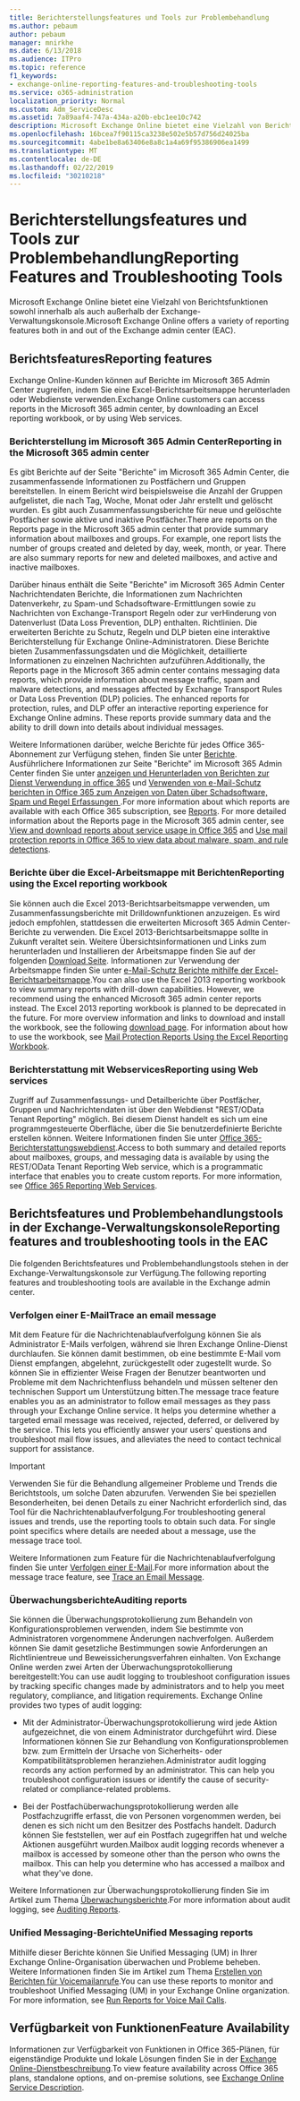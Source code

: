 ```yaml
---
title: Berichterstellungsfeatures und Tools zur Problembehandlung
ms.author: pebaum
author: pebaum
manager: mnirkhe
ms.date: 6/13/2018
ms.audience: ITPro
ms.topic: reference
f1_keywords:
- exchange-online-reporting-features-and-troubleshooting-tools
ms.service: o365-administration
localization_priority: Normal
ms.custom: Adm_ServiceDesc
ms.assetid: 7a89aaf4-747a-434a-a20b-ebc1ee10c742
description: Microsoft Exchange Online bietet eine Vielzahl von Berichtsfunktionen sowohl innerhalb als auch außerhalb der Exchange-Verwaltungskonsole.
ms.openlocfilehash: 16bcea7f90115ca3238e502e5b57d756d24025ba
ms.sourcegitcommit: 4abe1be8a63406e8a8c1a4a69f95386906ea1499
ms.translationtype: MT
ms.contentlocale: de-DE
ms.lasthandoff: 02/22/2019
ms.locfileid: "30210218"
---
```

# <a name="reporting-features-and-troubleshooting-tools"></a><span data-ttu-id="17cf5-103">Berichterstellungsfeatures und Tools zur Problembehandlung</span><span class="sxs-lookup"><span data-stu-id="17cf5-103">Reporting Features and Troubleshooting Tools</span></span>

<span data-ttu-id="17cf5-104">Microsoft Exchange Online bietet eine Vielzahl von Berichtsfunktionen sowohl innerhalb als auch außerhalb der Exchange-Verwaltungskonsole.</span><span class="sxs-lookup"><span data-stu-id="17cf5-104">Microsoft Exchange Online offers a variety of reporting features both in and out of the Exchange admin center (EAC).</span></span>
  
## <a name="reporting-features"></a><span data-ttu-id="17cf5-105">Berichtsfeatures</span><span class="sxs-lookup"><span data-stu-id="17cf5-105">Reporting features</span></span>

<span data-ttu-id="17cf5-106">Exchange Online-Kunden können auf Berichte im Microsoft 365 Admin Center zugreifen, indem Sie eine Excel-Berichtsarbeitsmappe herunterladen oder Webdienste verwenden.</span><span class="sxs-lookup"><span data-stu-id="17cf5-106">Exchange Online customers can access reports in the Microsoft 365 admin center, by downloading an Excel reporting workbook, or by using Web services.</span></span>
  
### <a name="reporting-in-the-microsoft-365-admin-center"></a><span data-ttu-id="17cf5-107">Berichterstellung im Microsoft 365 Admin Center</span><span class="sxs-lookup"><span data-stu-id="17cf5-107">Reporting in the Microsoft 365 admin center</span></span>

<span data-ttu-id="17cf5-p101">Es gibt Berichte auf der Seite "Berichte" im Microsoft 365 Admin Center, die zusammenfassende Informationen zu Postfächern und Gruppen bereitstellen. In einem Bericht wird beispielsweise die Anzahl der Gruppen aufgelistet, die nach Tag, Woche, Monat oder Jahr erstellt und gelöscht wurden. Es gibt auch Zusammenfassungsberichte für neue und gelöschte Postfächer sowie aktive und inaktive Postfächer.</span><span class="sxs-lookup"><span data-stu-id="17cf5-p101">There are reports on the Reports page in the Microsoft 365 admin center that provide summary information about mailboxes and groups. For example, one report lists the number of groups created and deleted by day, week, month, or year. There are also summary reports for new and deleted mailboxes, and active and inactive mailboxes.</span></span> 
  
<span data-ttu-id="17cf5-p102">Darüber hinaus enthält die Seite "Berichte" im Microsoft 365 Admin Center Nachrichtendaten Berichte, die Informationen zum Nachrichten Datenverkehr, zu Spam-und Schadsoftware-Ermittlungen sowie zu Nachrichten von Exchange-Transport Regeln oder zur verHinderung von Datenverlust (Data Loss Prevention, DLP) enthalten. Richtlinien. Die erweiterten Berichte zu Schutz, Regeln und DLP bieten eine interaktive Berichterstellung für Exchange Online-Administratoren. Diese Berichte bieten Zusammenfassungsdaten und die Möglichkeit, detaillierte Informationen zu einzelnen Nachrichten aufzuführen.</span><span class="sxs-lookup"><span data-stu-id="17cf5-p102">Additionally, the Reports page in the Microsoft 365 admin center contains messaging data reports, which provide information about message traffic, spam and malware detections, and messages affected by Exchange Transport Rules or Data Loss Prevention (DLP) policies. The enhanced reports for protection, rules, and DLP offer an interactive reporting experience for Exchange Online admins. These reports provide summary data and the ability to drill down into details about individual messages.</span></span>
  
<span data-ttu-id="17cf5-p103">Weitere Informationen darüber, welche Berichte für jedes Office 365-Abonnement zur Verfügung stehen, finden Sie unter [Berichte](../office-365-platform-service-description/reports.md). Ausführlichere Informationen zur Seite "Berichte" im Microsoft 365 Admin Center finden Sie unter [anzeigen und Herunterladen von Berichten zur Dienst Verwendung in office 365](https://go.microsoft.com/fwlink/p/?LinkId=401187) und [Verwenden von e-Mail-Schutz berichten in Office 365 zum Anzeigen von Daten über Schadsoftware, Spam und Regel Erfassungen ](https://go.microsoft.com/fwlink/p/?LinkID=401102).</span><span class="sxs-lookup"><span data-stu-id="17cf5-p103">For more information about which reports are available with each Office 365 subscription, see [Reports](../office-365-platform-service-description/reports.md). For more detailed information about the Reports page in the Microsoft 365 admin center, see [View and download reports about service usage in Office 365](https://go.microsoft.com/fwlink/p/?LinkId=401187) and [Use mail protection reports in Office 365 to view data about malware, spam, and rule detections](https://go.microsoft.com/fwlink/p/?LinkID=401102).</span></span>
  
### <a name="reporting-using-the-excel-reporting-workbook"></a><span data-ttu-id="17cf5-116">Berichte über die Excel-Arbeitsmappe mit Berichten</span><span class="sxs-lookup"><span data-stu-id="17cf5-116">Reporting using the Excel reporting workbook</span></span>

<span data-ttu-id="17cf5-p104">Sie können auch die Excel 2013-Berichtsarbeitsmappe verwenden, um Zusammenfassungsberichte mit Drilldownfunktionen anzuzeigen. Es wird jedoch empfohlen, stattdessen die erweiterten Microsoft 365 Admin Center-Berichte zu verwenden. Die Excel 2013-Berichtsarbeitsmappe sollte in Zukunft veraltet sein. Weitere Übersichtsinformationen und Links zum herunterladen und Installieren der Arbeitsmappe finden Sie auf der folgenden [Download Seite](https://go.microsoft.com/fwlink/p/?LinkId=271776). Informationen zur Verwendung der Arbeitsmappe finden Sie unter [e-Mail-Schutz Berichte mithilfe der Excel-Berichtsarbeitsmappe](https://go.microsoft.com/fwlink/p/?LinkId=285211).</span><span class="sxs-lookup"><span data-stu-id="17cf5-p104">You can also use the Excel 2013 reporting workbook to view summary reports with drill-down capabilities. However, we recommend using the enhanced Microsoft 365 admin center reports instead. The Excel 2013 reporting workbook is planned to be deprecated in the future. For more overview information and links to download and install the workbook, see the following [download page](https://go.microsoft.com/fwlink/p/?LinkId=271776). For information about how to use the workbook, see [Mail Protection Reports Using the Excel Reporting Workbook](https://go.microsoft.com/fwlink/p/?LinkId=285211).</span></span> 
  
### <a name="reporting-using-web-services"></a><span data-ttu-id="17cf5-122">Berichterstattung mit Webservices</span><span class="sxs-lookup"><span data-stu-id="17cf5-122">Reporting using Web services</span></span>

<span data-ttu-id="17cf5-p105">Zugriff auf Zusammenfassungs- und Detailberichte über Postfächer, Gruppen und Nachrichtendaten ist über den Webdienst "REST/OData Tenant Reporting" möglich. Bei diesem Dienst handelt es sich um eine programmgesteuerte Oberfläche, über die Sie benutzerdefinierte Berichte erstellen können. Weitere Informationen finden Sie unter [Office 365-Berichterstattungswebdienst](https://go.microsoft.com/fwlink/p/?LinkId=287041).</span><span class="sxs-lookup"><span data-stu-id="17cf5-p105">Access to both summary and detailed reports about mailboxes, groups, and messaging data is available by using the REST/OData Tenant Reporting Web service, which is a programmatic interface that enables you to create custom reports. For more information, see [Office 365 Reporting Web Services](https://go.microsoft.com/fwlink/p/?LinkId=287041).</span></span>
  
## <a name="reporting-features-and-troubleshooting-tools-in-the-eac"></a><span data-ttu-id="17cf5-125">Berichtsfeatures und Problembehandlungstools in der Exchange-Verwaltungskonsole</span><span class="sxs-lookup"><span data-stu-id="17cf5-125">Reporting features and troubleshooting tools in the EAC</span></span>

<span data-ttu-id="17cf5-126">Die folgenden Berichtsfeatures und Problembehandlungstools stehen in der Exchange-Verwaltungskonsole zur Verfügung.</span><span class="sxs-lookup"><span data-stu-id="17cf5-126">The following reporting features and troubleshooting tools are available in the Exchange admin center.</span></span>
  
### <a name="trace-an-email-message"></a><span data-ttu-id="17cf5-127">Verfolgen einer E-Mail</span><span class="sxs-lookup"><span data-stu-id="17cf5-127">Trace an email message</span></span>

<span data-ttu-id="17cf5-p106">Mit dem Feature für die Nachrichtenablaufverfolgung können Sie als Administrator E-Mails verfolgen, während sie Ihren Exchange Online-Dienst durchlaufen. Sie können damit bestimmen, ob eine bestimmte E-Mail vom Dienst empfangen, abgelehnt, zurückgestellt oder zugestellt wurde. So können Sie in effizienter Weise Fragen der Benutzer beantworten und Probleme mit dem Nachrichtenfluss behandeln und müssen seltener den technischen Support um Unterstützung bitten.</span><span class="sxs-lookup"><span data-stu-id="17cf5-p106">The message trace feature enables you as an administrator to follow email messages as they pass through your Exchange Online service. It helps you determine whether a targeted email message was received, rejected, deferred, or delivered by the service. This lets you efficiently answer your users' questions and troubleshoot mail flow issues, and alleviates the need to contact technical support for assistance.</span></span>
  
> [!IMPORTANT]
> <span data-ttu-id="17cf5-p107">Verwenden Sie für die Behandlung allgemeiner Probleme und Trends die Berichtstools, um solche Daten abzurufen. Verwenden Sie bei speziellen Besonderheiten, bei denen Details zu einer Nachricht erforderlich sind, das Tool für die Nachrichtenablaufverfolgung.</span><span class="sxs-lookup"><span data-stu-id="17cf5-p107">For troubleshooting general issues and trends, use the reporting tools to obtain such data. For single point specifics where details are needed about a message, use the message trace tool.</span></span> 
  
<span data-ttu-id="17cf5-133">Weitere Informationen zum Feature für die Nachrichtenablaufverfolgung finden Sie unter [Verfolgen einer E-Mail](https://go.microsoft.com/fwlink/p/?LinkId=271777).</span><span class="sxs-lookup"><span data-stu-id="17cf5-133">For more information about the message trace feature, see [Trace an Email Message](https://go.microsoft.com/fwlink/p/?LinkId=271777).</span></span>
  
### <a name="auditing-reports"></a><span data-ttu-id="17cf5-134">Überwachungsberichte</span><span class="sxs-lookup"><span data-stu-id="17cf5-134">Auditing reports</span></span>

<span data-ttu-id="17cf5-p108">Sie können die Überwachungsprotokollierung zum Behandeln von Konfigurationsproblemen verwenden, indem Sie bestimmte von Administratoren vorgenommene Änderungen nachverfolgen. Außerdem können Sie damit gesetzliche Bestimmungen sowie Anforderungen an Richtlinientreue und Beweissicherungsverfahren einhalten. Von Exchange Online werden zwei Arten der Überwachungsprotokollierung bereitgestellt:</span><span class="sxs-lookup"><span data-stu-id="17cf5-p108">You can use audit logging to troubleshoot configuration issues by tracking specific changes made by administrators and to help you meet regulatory, compliance, and litigation requirements. Exchange Online provides two types of audit logging:</span></span>
  
- <span data-ttu-id="17cf5-p109">Mit der Administrator-Überwachungsprotokollierung wird jede Aktion aufgezeichnet, die von einem Administrator durchgeführt wird. Diese Informationen können Sie zur Behandlung von Konfigurationsproblemen bzw. zum Ermitteln der Ursache von Sicherheits- oder Kompatibilitätsproblemen heranziehen.</span><span class="sxs-lookup"><span data-stu-id="17cf5-p109">Administrator audit logging records any action performed by an administrator. This can help you troubleshoot configuration issues or identify the cause of security-related or compliance-related problems.</span></span> 
    
- <span data-ttu-id="17cf5-p110">Bei der Postfachüberwachungsprotokollierung werden alle Postfachzugriffe erfasst, die von Personen vorgenommen werden, bei denen es sich nicht um den Besitzer des Postfachs handelt. Dadurch können Sie feststellen, wer auf ein Postfach zugegriffen hat und welche Aktionen ausgeführt wurden.</span><span class="sxs-lookup"><span data-stu-id="17cf5-p110">Mailbox audit logging records whenever a mailbox is accessed by someone other than the person who owns the mailbox. This can help you determine who has accessed a mailbox and what they've done.</span></span> 
    
<span data-ttu-id="17cf5-141">Weitere Informationen zur Überwachungsprotokollierung finden Sie im Artikel zum Thema [Überwachungsberichte](https://go.microsoft.com/fwlink/p/?LinkId=271779).</span><span class="sxs-lookup"><span data-stu-id="17cf5-141">For more information about audit logging, see [Auditing Reports](https://go.microsoft.com/fwlink/p/?LinkId=271779).</span></span>
  
### <a name="unified-messaging-reports"></a><span data-ttu-id="17cf5-142">Unified Messaging-Berichte</span><span class="sxs-lookup"><span data-stu-id="17cf5-142">Unified Messaging reports</span></span>

<span data-ttu-id="17cf5-p111">Mithilfe dieser Berichte können Sie Unified Messaging (UM) in Ihrer Exchange Online-Organisation überwachen und Probleme beheben. Weitere Informationen finden Sie im Artikel zum Thema [Erstellen von Berichten für Voicemailanrufe](https://go.microsoft.com/fwlink/p/?LinkId=287042).</span><span class="sxs-lookup"><span data-stu-id="17cf5-p111">You can use these reports to monitor and troubleshoot Unified Messaging (UM) in your Exchange Online organization. For more information, see [Run Reports for Voice Mail Calls](https://go.microsoft.com/fwlink/p/?LinkId=287042).</span></span>
  
## <a name="feature-availability"></a><span data-ttu-id="17cf5-145">Verfügbarkeit von Funktionen</span><span class="sxs-lookup"><span data-stu-id="17cf5-145">Feature Availability</span></span>

<span data-ttu-id="17cf5-146">Informationen zur Verfügbarkeit von Funktionen in Office 365-Plänen, für eigenständige Produkte und lokale Lösungen finden Sie in der [Exchange Online-Dienstbeschreibung](exchange-online-service-description.md).</span><span class="sxs-lookup"><span data-stu-id="17cf5-146">To view feature availability across Office 365 plans, standalone options, and on-premise solutions, see [Exchange Online Service Description](exchange-online-service-description.md).</span></span>
  

